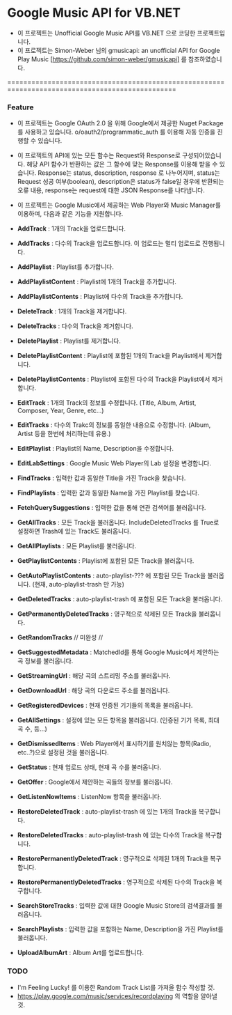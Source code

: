 # Google Music API for VB.NET
- 이 프로젝트는 Unofficial Google Music API를 VB.NET 으로 코딩한 프로젝트입니다.
- 이 프로젝트는 Simon-Weber 님의 gmusicapi: an unofficial API for Google Play Music [https://github.com/simon-weber/gmusicapi] 를 참조하였습니다.

================================================================================================

### Feature

- 이 프로젝트는 Google OAuth 2.0 을 위해 Google에서 제공한 Nuget Package를 사용하고 있습니다.
  o/oauth2/programmatic_auth 를 이용해 자동 인증을 진행할 수 있습니다.
  
- 이 프로젝트의 API에 있는 모든 함수는 Request와 Response로 구성되어있습니다.
  해당 API 함수가 반환하는 값은 그 함수에 맞는 Response를 이용해 받을 수 있습니다.
  Response는 status, description, response 로 나누어지며, 
  status는 Request 성공 여부(boolean), description은 status가 false일 경우에 반환되는 오류 내용, response는 request에 대한 JSON Response를 나타냅니다.

- 이 프로젝트는 Google Music에서 제공하는 Web Player와 Music Manager를 이용하며, 다음과 같은 기능을 지원합니다.
 - **AddTrack** : 1개의 Track을 업로드합니다.
 - **AddTracks** : 다수의 Track을 업로드합니다. 이 업로드는 멀티 업로드로 진행됩니다.
 - **AddPlaylist** : Playlist를 추가합니다.
 - **AddPlaylistContent** : Playlist에 1개의 Track을 추가합니다.
 - **AddPlaylistContents** : Playlist에 다수의 Track을 추가합니다.
 - **DeleteTrack** : 1개의 Track을 제거합니다.
 - **DeleteTracks** : 다수의 Track을 제거합니다.
 - **DeletePlaylist** : Playlist를 제거합니다.
 - **DeletePlaylistContent** : Playlist에 포함된 1개의 Track을 Playlist에서 제거합니다.
 - **DeletePlaylistContents** : Playlist에 포함된 다수의 Track을 Playlist에서 제거합니다.
 - **EditTrack** : 1개의 Track의 정보를 수정합니다. (Title, Album, Artist, Composer, Year, Genre, etc...)
 - **EditTracks** : 다수의 Trakc의 정보를 동일한 내용으로 수정합니다. (Album, Artist 등을 한번에 처리하는데 유용.)
 - **EditPlaylist** : Playlist의 Name, Description을 수정합니다.
 - **EditLabSettings** : Google Music Web Player의 Lab 설정을 변경합니다.
 - **FindTracks** : 입력한 값과 동일한 Title을 가진 Track을 찾습니다.
 - **FindPlaylists** : 입력한 값과 동일한 Name을 가진 Playlist를 찾습니다.
 - **FetchQuerySuggestions** : 입력한 값을 통해 연관 검색어를 불러옵니다.
 - **GetAllTracks** : 모든 Track을 불러옵니다. IncludeDeletedTracks 를 True로 설정하면 Trash에 있는 Track도 불러옵니다.
 - **GetAllPlaylists** : 모든 Playlist를 불러옵니다.
 - **GetPlaylistContents** : Playlist에 포함된 모든 Track을 불러옵니다.
 - **GetAutoPlaylistContents** : auto-playlist-??? 에 포함된 모든 Track을 불러옵니다. (현재, auto-playlist-trash 만 가능)
 - **GetDeletedTracks** : auto-playlist-trash 에 포함된 모든 Track을 불러옵니다.
 - **GetPermanentlyDeletedTracks** : 영구적으로 삭제된 모든 Track을 불러옵니다.
 - **GetRandomTracks** // 미완성 //
 - **GetSuggestedMetadata** : MatchedId를 통해 Google Music에서 제안하는 곡 정보를 불러옵니다.
 - **GetStreamingUrl** : 해당 곡의 스트리밍 주소를 불러옵니다.
 - **GetDownloadUrl** : 해당 곡의 다운로드 주소를 불러옵니다.
 - **GetRegisteredDevices** : 현재 인증된 기기들의 목록을 불러옵니다.
 - **GetAllSettings** : 설정에 있는 모든 항목을 불러옵니다. (인증된 기기 목록, 최대 곡 수, 등...)
 - **GetDismissedItems** : Web Player에서 표시하기를 원치않는 항목(Radio, etc..?)으로 설정된 것을 불러옵니다.
 - **GetStatus** : 현재 업로드 상태, 현재 곡 수를 불러옵니다.
 - **GetOffer** : Google에서 제안하는 곡들의 정보를 불러옵니다.
 - **GetListenNowItems** : ListenNow 항목을 불러옵니다.
 - **RestoreDeletedTrack** : auto-playlist-trash 에 있는 1개의 Track을 복구합니다.
 - **RestoreDeletedTracks** : auto-playlist-trash 에 있는 다수의 Track을 복구합니다.
 - **RestorePermanentlyDeletedTrack** : 영구적으로 삭제된 1개의 Track을 복구합니다.
 - **RestorePermanentlyDeletedTracks** : 영구적으로 삭제된 다수의 Track을 복구합니다.
 - **SearchStoreTracks** : 입력한 값에 대한 Google Music Store의 검색결과를 불러옵니다.
 - **SearchPlaylists** : 입력한 값을 포함하는 Name, Description을 가진 Playlist를 불러옵니다.
 - **UploadAlbumArt** : Album Art를 업로드합니다.
 
### TODO
- I'm Feeling Lucky! 를 이용한 Random Track List를 가져올 함수 작성할 것.
- https://play.google.com/music/services/recordplaying 의 역할을 알아낼 것.
